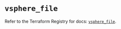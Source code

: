 # `vsphere_file`

Refer to the Terraform Registry for docs: [`vsphere_file`](https://registry.terraform.io/providers/hashicorp/vsphere/2.8.2/docs/resources/file).
